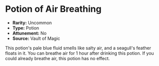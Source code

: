 # Potion of Air Breathing

- **Rarity:** Uncommon
- **Type:** Potion
- **Attunement:** No
- **Source:** Vault of Magic

This potion's pale blue fluid smells like salty air, and a seagull's feather floats in it. You can breathe air for 1 hour after drinking this potion. If you could already breathe air, this potion has no effect.
